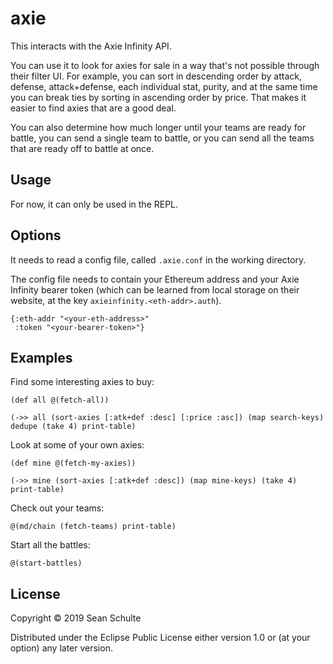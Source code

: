 # axie

This interacts with the Axie Infinity API.

You can use it to look for axies for sale in a way that's not possible
through their filter UI. For example, you can sort in descending order
by attack, defense, attack+defense, each individual stat, purity, and at
the same time you can break ties by sorting in ascending order by price.
That makes it easier to find axies that are a good deal.

You can also determine how much longer until your teams are ready for battle,
you can send a single team to battle, or you can send all the teams that are
ready off to battle at once.

## Usage

For now, it can only be used in the REPL.

## Options

It needs to read a config file, called `.axie.conf` in the working directory.

The config file needs to contain your Ethereum address and your Axie Infinity
bearer token (which can be learned from local storage on their website, at
the key `axieinfinity.<eth-addr>.auth`).

```
{:eth-addr "<your-eth-address>"
 :token "<your-bearer-token>"}
 ```

## Examples

Find some interesting axies to buy:

```
(def all @(fetch-all))

(->> all (sort-axies [:atk+def :desc] [:price :asc]) (map search-keys) dedupe (take 4) print-table)
```

Look at some of your own axies:

```
(def mine @(fetch-my-axies))

(->> mine (sort-axies [:atk+def :desc]) (map mine-keys) (take 4) print-table)
```

Check out your teams:

```
@(md/chain (fetch-teams) print-table)
```

Start all the battles:

```
@(start-battles)
```

## License

Copyright © 2019 Sean Schulte

Distributed under the Eclipse Public License either version 1.0 or (at
your option) any later version.
